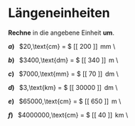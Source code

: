 <!--
version:  0.0.1

language: de

@style
input {
    text-align: center;
}

.flex-container {
    display: flex;
    flex-wrap: wrap;
    align-items: stretch;
    gap: 20px;
}

.flex-child {
    flex: 1;
    min-width: 350px;
    margin-right: 20px;
}

@media (max-width: 400px) {
    .flex-child {
        flex: 100%;
        margin-right: 0;
    }
}
@end

formula: \carry   \textcolor{red}{\scriptsize #1}
formula: \digit   \rlap{\carry{#1}}\phantom{#2}#2
formula: \permil  \text{‰}

import: https://raw.githubusercontent.com/LiaTemplates/Tikz-Jax/main/README.md

script: https://cdn.jsdelivr.net/gh/LiaTemplates/Tikz-Jax@main/dist/index.js


tags: Einheiten, Länge, leicht, sehr niedrig, Angeben

comment: Rechne die Längeneinheit richtig um.

author: Martin Lommatzsch

-->




# Längeneinheiten


**Rechne** in die angebene Einheit **um**.




<section class="flex-container">

<div class="flex-child">

__$a)\;\;$__ $20\,\text{cm} = $ [[  200  ]] $\,\text{mm}$ \

</div>

<div class="flex-child">

__$b)\;\;$__ $3400\,\text{dm} = $ [[  340  ]] $\,\text{m}$ \

</div>

<div class="flex-child">

__$c)\;\;$__ $7000\,\text{mm} = $ [[  70   ]] $\,\text{dm}$ \

</div>

<div class="flex-child">

__$d)\;\;$__ $3\,\text{km} = $ [[ 30000 ]] $\,\text{dm}$ \

</div>

<div class="flex-child">

__$e)\;\;$__ $65000\,\text{cm} = $ [[  650  ]] $\,\text{m}$ \

</div>

<div class="flex-child">

__$f)\;\;$__ $4000000\,\text{cm} = $ [[   40  ]] $\,\text{km}$ \

</div>


</section>






